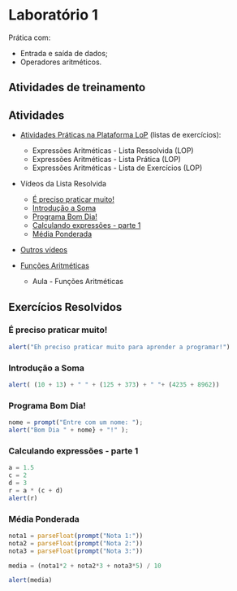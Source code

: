 # Laboratório 1
Prática com: 
* Entrada e saída de dados;
* Operadores aritméticos.

## Atividades de treinamento 

## Atividades 
* [Atividades Práticas na Plataforma LoP](https://lop.natalnet.br) (listas de exercícios):
  * Expressões Aritméticas - Lista Ressolvida (LOP)
  * Expressões Aritméticas - Lista Prática (LOP)
  * Expressões Aritméticas - Lista de Exercícios (LOP)
* Vídeos da Lista Resolvida
  * [É preciso praticar muito!](https://youtu.be/SGVvmI232m8)
  * [Introdução a Soma](https://youtu.be/0bEVryfsQtA)
  * [Programa Bom Dia!](https://youtu.be/Jl0Rb4Db7eI)
  * [Calculando expressões - parte 1](https://youtu.be/Xv47XGJW0ww)
  * [Média Ponderada](https://youtu.be/OlkqDmkUrBQ)
* [Outros vídeos](https://www.youtube.com/playlist?list=PLfGOgFSaHKF7xHNtja3bDdmf_Sv6GEP2D) 

* [Funções Aritméticas](https://docs.google.com/presentation/d/18CEr3y0nxRW6m7agx3viJGWOfMU167grxfrmvotMAUk/edit?usp=sharing)
   * Aula - Funções Aritméticas
 
## Exercícios Resolvidos 

### É preciso praticar muito! 
```javascript
alert("Eh preciso praticar muito para aprender a programar!")
```

### Introdução a Soma
```javascript
alert( (10 + 13) + " " + (125 + 373) + " "+ (4235 + 8962))
```

### Programa Bom Dia!
```javascript
nome = prompt("Entre com um nome: ");
alert("Bom Dia " + nome} + "!" );
```

### Calculando expressões - parte 1
```javascript
a = 1.5 
c = 2
d = 3
r = a * (c + d)
alert(r)
```

### Média Ponderada
```javascript
nota1 = parseFloat(prompt("Nota 1:"))
nota2 = parseFloat(prompt("Nota 2:"))
nota3 = parseFloat(prompt("Nota 3:"))

media = (nota1*2 + nota2*3 + nota3*5) / 10

alert(media) 
```
